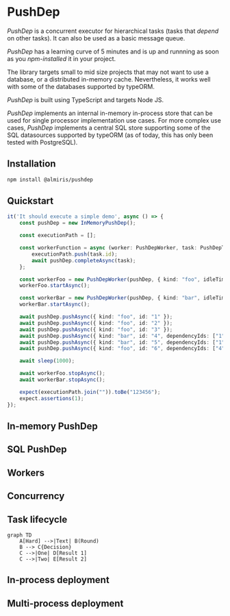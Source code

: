 # PushDep

*PushDep* is a concurrent executor for hierarchical tasks (tasks that *depend* on other tasks). It can also be used as a basic message queue.

*PushDep* has a learning curve of 5 minutes and is up and runnning as soon as you *npm-installed* it in your project.

The library targets small to mid size projects that may not want to use a database, or a distributed in-memory cache. Nevertheless, it works well with some of the databases supported by typeORM.

*PushDep* is built using TypeScript and targets Node JS.

*PushDep* implements an internal in-memory in-process store that can be used for single processor implementation use cases. For more complex use cases, *PushDep* implements a central SQL store supporting some of the SQL datasources supported by typeORM (as of today, this has only been tested with PostgreSQL).

## Installation

```bash
npm install @almiris/pushdep 
```

## Quickstart

```typescript 
it('It should execute a simple demo', async () => {
    const pushDep = new InMemoryPushDep();

    const executionPath = [];

    const workerFunction = async (worker: PushDepWorker, task: PushDepTask, pushDep: PushDep) => {
        executionPath.push(task.id);
        await pushDep.completeAsync(task);
    };

    const workerFoo = new PushDepWorker(pushDep, { kind: "foo", idleTimeoutMs: 100 }, workerFunction);
    workerFoo.startAsync();

    const workerBar = new PushDepWorker(pushDep, { kind: "bar", idleTimeoutMs: 100 }, workerFunction);
    workerBar.startAsync();

    await pushDep.pushAsync({ kind: "foo", id: "1" });
    await pushDep.pushAsync({ kind: "foo", id: "2" });
    await pushDep.pushAsync({ kind: "foo", id: "3" });
    await pushDep.pushAsync({ kind: "bar", id: "4", dependencyIds: ["1", "2"] });
    await pushDep.pushAsync({ kind: "bar", id: "5", dependencyIds: ["1", "3"]});
    await pushDep.pushAsync({ kind: "foo", id: "6", dependencyIds: ["4", "5"] });

    await sleep(1000);

    await workerFoo.stopAsync();
    await workerBar.stopAsync();

    expect(executionPath.join("")).toBe("123456");
    expect.assertions(1);
});
```

## In-memory PushDep

## SQL PushDep

## Workers

## Concurrency

## Task lifecycle
```mermaid
graph TD
    A[Hard] -->|Text| B(Round)
    B --> C{Decision}
    C -->|One| D[Result 1]
    C -->|Two| E[Result 2]
```

## In-process deployment

## Multi-process deployment

